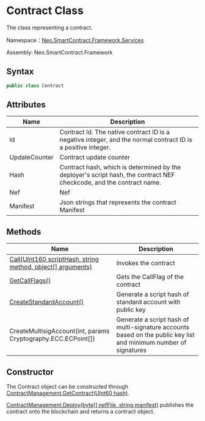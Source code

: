 # Contract Class

The class representing a contract.

Namespace：[Neo.SmartContract.Framework.Services](../services.md)

Assembly: Neo.SmartContract.Framework

## Syntax

```c#
public class Contract
```

## Attributes

| Name | Description |
| -------------------------------- | ------ |
| Id     | Contract Id. The native contract ID is a negative integer, and the normal contract ID is a positive integer. |
| UpdateCounter | Contract update counter |
| Hash  | Contract hash, which is determined by the deployer's script hash, the contract NEF checkcode, and the contract name. |
| Nef | Nef |
| Manifest  | Json strings that represents the contract Manifest |

## Methods

| Name | Description |
| -------------------------------- | ------ |
| [Call(UInt160 scriptHash, string method, object[] arguments)](Contract/Call.md) | Invokes the contract |
| [GetCallFlags()](Contract/GetCallFlags.md)         | Gets the CallFlag of the contract |
| [CreateStandardAccount()](Contract/CreateStandardAccount.md)         | Generate a script hash of standard account with public key |
| CreateMultisigAccount(int, params Cryptography.ECC.ECPoint[]) | Generate a script hash of multi-signature accounts based on the public key list and minimum number of signatures |

## Constructor

The Contract object can be constructed through [ContractManagement.GetContract(UInt60 hash)](../native/ContractManagement/GetContract.md).

 [ContractManagement.Deploy(byte[] nefFile, string manifest)](../native/ContractManagement/Deploy.md) publishes the contract onto the blockchain and returns a contract object.


